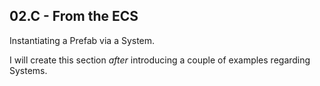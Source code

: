 02.C - From the ECS
---

Instantiating a Prefab via a System.

I will create this section *after* introducing a couple of examples regarding Systems.
